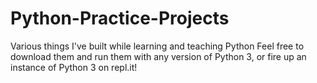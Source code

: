 # Python-Practice-Projects
Various things I've built while learning and teaching Python
Feel free to download them and run them with any version of Python 3, or fire up an instance of Python 3 on repl.it!
